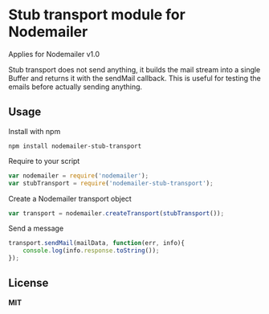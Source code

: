 # Stub transport module for Nodemailer

Applies for Nodemailer v1.0

Stub transport does not send anything, it builds the mail stream into a single Buffer and returns it with the sendMail callback. This is useful for testing the emails before actually sending anything.

## Usage

Install with npm

    npm install nodemailer-stub-transport

Require to your script

```javascript
var nodemailer = require('nodemailer');
var stubTransport = require('nodemailer-stub-transport');
```

Create a Nodemailer transport object

```javascript
var transport = nodemailer.createTransport(stubTransport());
```

Send a message

```javascript
transport.sendMail(mailData, function(err, info){
    console.log(info.response.toString());
});
```

## License

**MIT**
